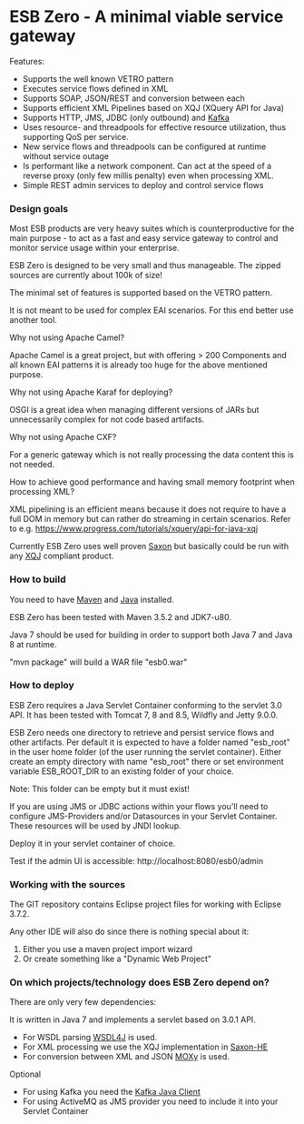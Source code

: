 # ESB Zero - A minimal viable service gateway

Features:
- Supports the well known VETRO pattern
- Executes service flows defined in XML
- Supports SOAP, JSON/REST and conversion between each
- Supports efficient XML Pipelines based on XQJ (XQuery API for Java)
- Supports HTTP, JMS, JDBC (only outbound) and [Kafka](https://kafka.apache.org/)
- Uses resource- and threadpools for effective resource utilization, thus supporting QoS per service.
- New service flows and threadpools can be configured at runtime without service outage
- Is performant like a network component. Can act at the speed of a reverse proxy (only few millis penalty) even when processing XML.
- Simple REST admin services to deploy and control service flows

### Design goals ###

Most ESB products are very heavy suites which is counterproductive for the main purpose - to act as a fast and easy service gateway to control and monitor service usage within your enterprise.

ESB Zero is designed to be very small and thus manageable. The zipped sources are currently about 100k of size!

The minimal set of features is supported based on the VETRO pattern.

It is not meant to be used for complex EAI scenarios. For this end better use another tool.

Why not using Apache Camel?

Apache Camel is a great project, but with offering > 200 Components and all known EAI patterns it is already too huge for the above mentioned purpose.

Why not using Apache Karaf for deploying?

OSGI is a great idea when managing different versions of JARs but unnecessarily complex for not code based artifacts.

Why not using Apache CXF?

For a generic gateway which is not really processing the data content this is not needed.

How to achieve good performance and having small memory footprint when processing XML?

XML pipelining is an efficient means because it does not require to have a full DOM in memory but can rather do streaming in certain scenarios. Refer to e.g. https://www.progress.com/tutorials/xquery/api-for-java-xqj

Currently ESB Zero uses well proven [Saxon](http://saxon.sourceforge.net/) but basically could be run with any [XQJ](http://xqj.net/) compliant product.

### How to build ###

You need to have [Maven](http://maven.apache.org/) and [Java](http://www.oracle.com/technetwork/java/javase/downloads/index.html) installed.

ESB Zero has been tested with Maven 3.5.2 and JDK7-u80.

Java 7 should be used for building in order to support both Java 7 and Java 8 at runtime.

"mvn package" will build a WAR file "esb0.war"

### How to deploy ###

ESB Zero requires a Java Servlet Container conforming to the servlet 3.0 API. 
It has been tested with Tomcat 7, 8 and 8.5, Wildfly and Jetty 9.0.0. 

ESB Zero needs one directory to retrieve and persist service flows and other artifacts.
Per default it is expected to have a folder named "esb_root" in the user home folder (of the user running the servlet container).
Either create an empty directory with name "esb_root" there or set environment variable ESB_ROOT_DIR to an existing folder of your choice.

Note: This folder can be empty but it must exist!

If you are using JMS or JDBC actions within your flows you'll need to configure JMS-Providers and/or Datasources in your Servlet Container. These resources will be used by JNDI lookup.

Deploy it in your servlet container of choice.

Test if the admin UI is accessible: http://localhost:8080/esb0/admin

### Working with the sources ###

The GIT repository contains Eclipse project files for working with Eclipse 3.7.2.

Any other IDE will also do since there is nothing special about it:
1) Either you use a maven project import wizard
2) Or create something like a "Dynamic Web Project"

### On which projects/technology does ESB Zero depend on? ###
There are only very few dependencies:

It is written in Java 7 and implements a servlet based on 3.0.1 API.

- For WSDL parsing [WSDL4J](https://sourceforge.net/projects/wsdl4j/) is used.
- For XML processing we use the XQJ implementation in [Saxon-HE](https://sourceforge.net/projects/saxon/files/Saxon-HE/9.8/)
- For conversion between XML and JSON [MOXy](http://www.eclipse.org/eclipselink/documentation/2.5/moxy/json002.htm) is used.

Optional
- For using Kafka you need the [Kafka Java Client](https://cwiki.apache.org/confluence/display/KAFKA/Clients)
- For using ActiveMQ as JMS provider you need to include it into your Servlet Container
